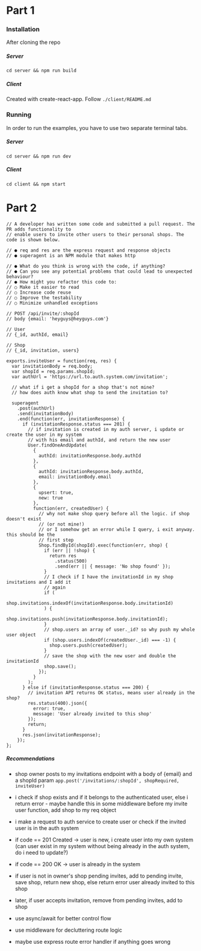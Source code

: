 # Part 1

### Installation

After cloning the repo

##### Server

`cd server && npm run build`

##### Client

Created with create-react-app. Follow `./client/README.md`

### Running

In order to run the examples, you have to use two separate terminal tabs.

##### Server

`cd server && npm run dev`

##### Client

`cd client && npm start`

# Part 2

```
// A developer has written some code and submitted a pull request. The PR adds functionality to
// enable users to invite other users to their personal shops. The code is shown below.

// ● req ​and res ​are the express request and response objects
// ● superagent ​is an NPM module that makes http

// ● What do you think is wrong with the code, if anything?
// ● Can you see any potential problems that could lead to unexpected behaviour?
// ● How might you refactor this code to:
// ○ Make it easier to read
// ○ Increase code reuse
// ○ Improve the testability
// ○ Minimize unhandled exceptions

// POST /api/invite/:shopId
// body {email: 'heyguys@heyguys.com'}

// User
// {_id, authId, email}

// Shop
// {_id, invitation, users}

exports.inviteUser = function(req, res) {
  var invitationBody = req.body;
  var shopId = req.params.shopId;
  var authUrl = 'https://url.to.auth.system.com/invitation';

  // what if i get a shopId for a shop that's not mine?
  // how does auth know what shop to send the invitation to?

  superagent
    .post(authUrl)
    .send(invitationBody)
    .end(function(err, invitationResponse) {
      if (invitationResponse.status === 201) {
        // if invitation is created in my auth server, i update or create the user in my system
        // with his email and authId, and return the new user
        User.findOneAndUpdate(
          {
            authId: invitationResponse.body.authId
          },
          {
            authId: invitationResponse.body.authId,
            email: invitationBody.email
          },
          {
            upsert: true,
            new: true
          },
          function(err, createdUser) {
            // why not make shop query before all the logic. if shop doesn't exist
            // (or not mine!)
            // or I somehow get an error while I query, i exit anyway. this should be the
            // first step
            Shop.findById(shopId).exec(function(err, shop) {
              if (err || !shop) {
                return res
                  .status(500)
                  .send(err || { message: 'No shop found' });
              }
              // I check if I have the invitationId in my shop invitations and I add it
              // again
              if (
                shop.invitations.indexOf(invitationResponse.body.invitationId)
              ) {
                shop.invitations.push(invitationResponse.body.invitationId);
              }
              // shop.users an array of user._id? so why push my whole user object
              if (shop.users.indexOf(createdUser._id) === -1) {
                shop.users.push(createdUser);
              }
              // save the shop with the new user and double the invitationId
              shop.save();
            });
          }
        );
      } else if (invitationResponse.status === 200) {
        // invitation API returns OK status, means user already in the shop?
        res.status(400).json({
          error: true,
          message: 'User already invited to this shop'
        });
        return;
      }
      res.json(invitationResponse);
    });
};
```

##### Recommendations

- shop owner posts to my invitations endpoint with a body of {email} and a shopId param
  `app.post('/invitations/:shopId', shopRequired, inviteUser)`

- i check if shop exists and if it belongs to the authenticated user, else i return error - maybe handle this in some middleware before my invite user function, add shop to my req object

- i make a request to auth service to create user or check if the invited user is in the auth system

- if code == 201 Created -> user is new, i create user into my own system
  (can user exist in my system without being already in the auth system, do i need to update?)

- if code == 200 OK -> user is already in the system

- if user is not in owner's shop pending invites, add to pending invite, save shop, return new shop, else return error user already invited to this shop

- later, if user accepts invitation, remove from pending invites, add to shop

- use async/await for better control flow
- use middleware for decluttering route logic
- maybe use express route error handler if anything goes wrong
